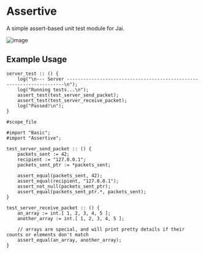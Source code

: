 # Assertive
A simple assert-based unit test module for Jai.

![image](https://github.com/user-attachments/assets/cd8c4312-eee2-4269-be77-e5617a05b185)

## Example Usage

```jai
server_test :: () {
    log("\n--- Server ---------------------------------------------------------------------\n");
    log("Running tests...\n");
    assert_test(test_server_send_packet);
    assert_test(test_server_receive_packet);
    log("Passed!\n");
}

#scope_file

#import "Basic";
#import "Assertive";

test_server_send_packet :: () {
    packets_sent := 42;
    recipient := "127.0.0.1";
    packets_sent_ptr := *packets_sent;

    assert_equal(packets_sent, 42);
    assert_equal(recipient, "127.0.0.1");
    assert_not_null(packets_sent_ptr);
    assert_equal(packets_sent_ptr.*, packets_sent);
}

test_server_receive_packet :: () {
    an_array := int.[ 1, 2, 3, 4, 5 ];
    another_array := int.[ 1, 2, 3, 4, 5 ];

    // arrays are special, and will print pretty details if their counts or elements don't match
    assert_equal(an_array, another_array);
}
```
